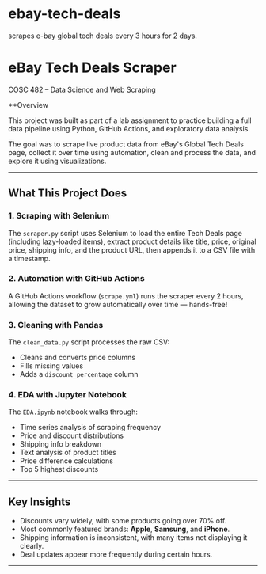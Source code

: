 # ebay-tech-deals
scrapes e-bay global tech deals  every 3 hours for 2 days.

# eBay Tech Deals Scraper 
COSC 482 – Data Science and Web Scraping 

 **Overview

This project was built as part of a lab assignment to practice building a full data pipeline using Python, GitHub Actions, and exploratory data analysis.

The goal was to scrape live product data from eBay's Global Tech Deals page, collect it over time using automation, clean and process the data, and explore it using visualizations.

---

##  What This Project Does

###  1. Scraping with Selenium  
The `scraper.py` script uses Selenium to load the entire Tech Deals page (including lazy-loaded items), extract product details like title, price, original price, shipping info, and the product URL, then appends it to a CSV file with a timestamp.

###  2. Automation with GitHub Actions  
A GitHub Actions workflow (`scrape.yml`) runs the scraper every 2 hours, allowing the dataset to grow automatically over time — hands-free!

### 3. Cleaning with Pandas  
The `clean_data.py` script processes the raw CSV:
- Cleans and converts price columns
- Fills missing values
- Adds a `discount_percentage` column

### 4. EDA with Jupyter Notebook  
The `EDA.ipynb` notebook walks through:
- Time series analysis of scraping frequency
- Price and discount distributions
- Shipping info breakdown
- Text analysis of product titles
- Price difference calculations
- Top 5 highest discounts

---

##  Key Insights

- Discounts vary widely, with some products going over 70% off.
- Most commonly featured brands: **Apple**, **Samsung**, and **iPhone**.
- Shipping information is inconsistent, with many items not displaying it clearly.
- Deal updates appear more frequently during certain hours.

---

